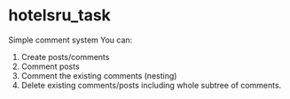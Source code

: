# hotelsru_task
Simple comment system
You can:
1. Create posts/comments
2. Comment posts
3. Comment the existing comments (nesting)
4. Delete existing comments/posts including whole subtree of comments.
